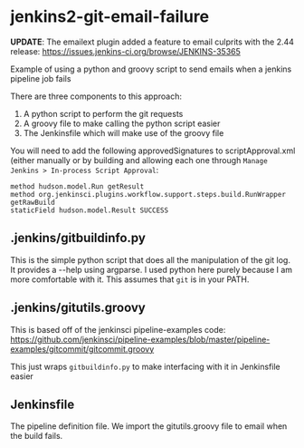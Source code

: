 # jenkins2-git-email-failure

__UPDATE__: The emailext plugin added a feature to email culprits with the 2.44 release: https://issues.jenkins-ci.org/browse/JENKINS-35365

Example of using a python and groovy script to send emails when a jenkins pipeline job fails

There are three components to this approach:

1. A python script to perform the git requests
2. A groovy file to make calling the python script easier
3. The Jenkinsfile which will make use of the groovy file

You will need to add the following approvedSignatures to scriptApproval.xml (either manually or by building and allowing each one through `Manage Jenkins > In-process Script Approval`:
```
method hudson.model.Run getResult
method org.jenkinsci.plugins.workflow.support.steps.build.RunWrapper getRawBuild
staticField hudson.model.Result SUCCESS
```

## .jenkins/gitbuildinfo.py
This is the simple python script that does all the manipulation of the git log. It provides a --help using argparse.
I used python here purely because I am more comfortable with it. This assumes that `git` is in your PATH.

## .jenkins/gitutils.groovy
This is based off of the jenkinsci pipeline-examples code: https://github.com/jenkinsci/pipeline-examples/blob/master/pipeline-examples/gitcommit/gitcommit.groovy

This just wraps `gitbuildinfo.py` to make interfacing with it in Jenkinsfile easier

## Jenkinsfile
The pipeline definition file. We import the gitutils.groovy file to email when the build fails.
